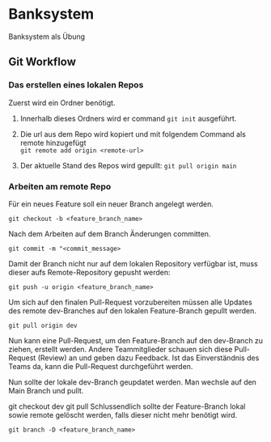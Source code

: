 # Banksystem
Banksystem als Übung

## Git Workflow

### Das erstellen eines lokalen Repos

Zuerst wird ein Ordner benötigt.

1. Innerhalb dieses Ordners wird er command `git init` ausgeführt.

2. Die url aus dem Repo wird kopiert und mit folgendem Command als remote hinzugefügt <br>
    `git remote add origin <remote-url>`
3. Der aktuelle Stand des Repos wird gepullt: `git pull origin main`

### Arbeiten am remote Repo

Für ein neues Feature soll ein neuer Branch angelegt werden.

`git checkout -b <feature_branch_name>`

Nach dem Arbeiten auf dem Branch Änderungen committen.

`git commit -m "<commit_message>`

Damit der Branch nicht nur auf dem lokalen Repository verfügbar ist, muss dieser aufs Remote-Repository gepusht werden:

`git push -u origin <feature_branch_name>`

Um sich auf den finalen Pull-Request vorzubereiten müssen alle Updates des remote dev-Branches auf den lokalen Feature-Branch gepullt werden.

`git pull origin dev`

Nun kann eine Pull-Request, um den Feature-Branch auf den dev-Branch zu ziehen, erstellt werden. Andere Teammitglieder schauen sich diese Pull-Request (Review) an und geben dazu Feedback. Ist das Einverständnis des Teams da, kann die Pull-Request durchgeführt werden.

Nun sollte der lokale dev-Branch geupdatet werden. Man wechsle auf den Main Branch und pullt.

git checkout dev
git pull
Schlussendlich sollte der Feature-Branch lokal sowie remote gelöscht werden, falls dieser nicht mehr benötigt wird.

`git branch -D <feature_branch_name>`
